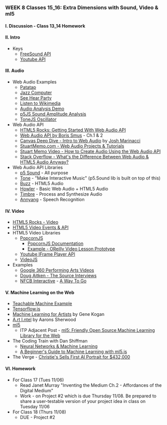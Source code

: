 ### WEEK 8 Classes 15_16: Extra Dimensions with Sound, Video & ml5

#### I. Discussion - Class 13_14 Homework

#### II. Intro
* Keys
	* [FreeSound API](https://www.freesound.org/help/developers/)
	* [Youtube API](https://developers.google.com/youtube/v3/)

#### III. Audio
* Web Audio Examples  
	* [Patatap](http://www.patatap.com/)  
	* [Jazz Computer](http://jazz.computer/)
	* [See Hear Party](http://www.seehearparty.com/)
	* [Listen to Wikimedia](listen.hatnote.com)
	* [Audio Analysis Demo](http://www.airtightinteractive.com/demos/js/uberviz/audioanalysis/)
	* [p5JS Sound Amplitude Analysis](http://p5js.org/examples)
	* [ToneJS Oscillator](http://tonejs.org/examples/oscillator.html)
* Web Audio API
	* [HTML5 Rocks: Getting Started With Web Audio API](http://www.html5rocks.com/en/tutorials/webaudio/intro/)
	* [Web Audio API by Boris Smus](http://chimera.labs.oreilly.com/books/1234000001552/index.html) - Ch.1 & 2
	* [Canvas Deep Dive - Intro to Web Audio](http://joshondesign.com/p/books/canvasdeepdive/chapter12.html#overview) by [Josh Marinacci](https://twitter.com/joshmarinacci)
	* [StuartMemo.com - Web Audio Projects & Tutorials](http://stuartmemo.com/)
	* [Stuart Memo Video - How to Create Audio Using the Web Audio API](http://www.youtube.com/watch?v=oHBx_kMmsRE)
	* [Stack Overflow - What's the Difference Between Web Audio & HTML5 Audio Anyway?](http://stackoverflow.com/questions/13121250/whats-the-difference-between-web-audio-and-html5-audio-anyway)
* Web Audio API Libraries
	* [p5 Sound](http://p5js.org/reference/#/libraries/p5.sound) - All purpose
	* [Tone](https://github.com/Tonejs/Tone.js) - "Make Interactive Music" (p5.Sound lib is built on top of this)
	* [Buzz](http://buzz.jaysalvat.com/documentation/buzz/) - HTML5 Audio
	* [Howler](http://goldfirestudios.com/blog/104/howler.js-Modern-Web-Audio-Javascript-Library) - Basic Web Audio + HTML5 Audio
	* [Timbre](http://mohayonao.github.io/timbre.js/) - Process and Synthesize Audio
	* [Annyang](https://www.talater.com/annyang/) - Speech Recognition	

#### IV. Video
* [HTML5 Rocks - Video](http://www.html5rocks.com/en/tutorials/video/basics/)
* [HTML5 Video Events & API](http://www.w3.org/2010/05/video/mediaevents.html)
* HTML5 Video Libraries
	* [PopcornJS](https://github.com/menismu/popcorn-js)  
		* [PopcornJS Documentation](https://menismu.github.io/popcorn-docs/index.html)
		* [Example - OReilly Video Lesson Prototype](http://oreillymedia.github.io/prototype-video-lesson/)
	* [Youtube IFrame Player API](https://developers.google.com/youtube/js_api_reference)
	* [VideoJS](http://www.videojs.com/)
* Examples
	* [Google 360 Performing Arts Videos](https://performingarts.withgoogle.com/en_us)
	* [Doug Aitken - The Source Interviews](http://dougaitkenthesource.com/)
	* [NFCB Interactive](https://www.nfb.ca/interactive/) - [A Way To Go](http://a-way-to-go.com/)

#### V. Machine Learning on the Web
* [Teachable Machine Example](https://teachablemachine.withgoogle.com/)
* [Tensorflow.js](https://js.tensorflow.org/)
* [Machine Learning for Artists](http://ml4a.github.io/) by Gene Kogan
* [A.rt I.ntel](https://github.com/artintelclass) by Aarons Sherwood	
* [ml5](https://ml5js.org/)	
	* ITP Adjacent Post - [ml5: Friendly Open Source Machine Learning Library for the Web](https://itp.nyu.edu/adjacent/issue-3/ml5-friendly-open-source-machine-learning-library-for-the-web/)
* The Coding Train with Dan Shiffman
	* [Neural Networks & Machine Learning](https://www.youtube.com/user/shiffman/playlists?sort=dd&view=50&shelf_id=16)
	* [A Beginner's Guide to Machine Learning with ml5.js](https://www.youtube.com/watch?v=jmznx0Q1fP0)
* The Verge - [Christie's Sells First AI Portrait for $432,000](https://www.theverge.com/2018/10/25/18023266/ai-art-portrait-christies-obvious-sold)

#### VI. Homework
* For Class 17 (Tues 11/06)
	* Read Janet Murray "Inventing the Medium Ch.2 - Affordances of the Digital Medium"
 	* Work - on Project #2 which is due Thursday 11/08. Be prepared to share a user-testable version of your project idea in class on Tuesday 11/06
* For Class 18 (Thurs 11/08)
	* DUE - Project #2 
